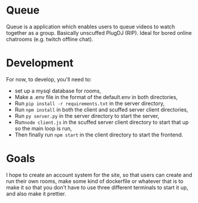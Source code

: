 # Queue
Queue is a application which enables users to queue videos
to watch together as a group. Basically unscuffed PlugDJ (RIP).
Ideal for bored online chatrooms (e.g. twitch offline chat).

# Development
For now, to develop, you'll need to:
* set up a mysql database for rooms, 
* Make a .env file in the format of the default.env in both directories, 
* Run ```pip install -r requirements.txt``` in the server directory, 
* Run  ```npm install``` in both the client and scuffed server client directories,
* Run ```py server.py``` in the server directory to start the server,
* Run```node client.js``` in the scuffed server client directory to start that up so the main loop is run,
* Then finally run ```npm start``` in the client directory to start the frontend.

# Goals
I hope to create an account system for the site, so that
users can create and run their own rooms, make some kind of dockerfile
or whatever that is to make it so that you don't have to use three different 
terminals to start it up, and also make it prettier.

